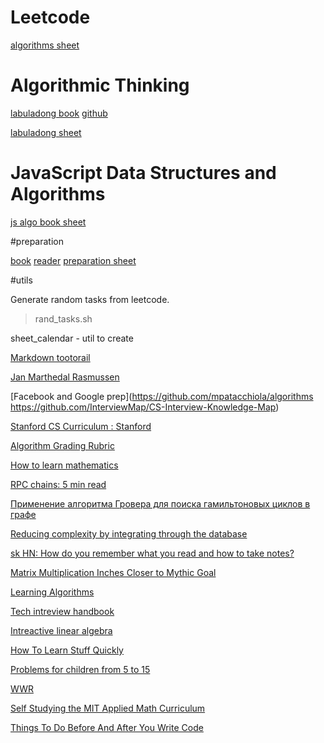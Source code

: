 # Leetcode

[algorithms sheet](https://docs.google.com/spreadsheets/d/1aPNPu22ObKREMnXwxitnZsOa8Qke8Zd_QZMsGXk8TnY/edit#gid=0)

# Algorithmic Thinking

[labuladong book](https://labuladong.gitbook.io/algo-en/)
[github](https://github.com/labuladong/fucking-algorithm/tree/english)

[labuladong sheet](https://docs.google.com/spreadsheets/d/1AKbKvdRK6F_RAYlVR8qk0DjdVMN6pGWUE-e9ERVbFs0/edit#gid=0)

# JavaScript Data Structures and Algorithms

[js algo book sheet](https://docs.google.com/spreadsheets/d/1Pql9efNIkrdPm4MwzeUQOk6RvAYsheK3ve5FMvdRGe0/edit#gid=0)

#preparation

[book](https://www.amazon.com/How-Interview-Amazon-International-Professionals-ebook/dp/B07YRYN5XR)
[reader](https://read.amazon.com/)
[preparation sheet](https://docs.google.com/spreadsheets/d/1NQrCkcR_t3NoF67A6gblv8omhs6Gx38msPLJYL9tefM/edit#gid=0)

#utils

Generate random tasks from leetcode.
> rand_tasks.sh 

sheet_calendar - util to create


[Markdown tootorail](https://guides.github.com/features/mastering-markdown/)

[Jan Marthedal Rasmussen](https://janmr.com/blog/)

[Facebook and Google prep](https://github.com/mpatacchiola/algorithms
https://github.com/InterviewMap/CS-Interview-Knowledge-Map)

[Stanford CS Curriculum : Stanford](https://docs.google.com/spreadsheets/d/1zfw8nPvJeewxcFUBpKUKmAVE8PjnJI7H0CKimdQXxr0/htmlview)

[Algorithm Grading Rubric](https://docs.google.com/spreadsheets/d/1gy9cmPwNhZvola7kqnfY3DElk7PYrz2ARpaCODTp8Go/edit#gid=0)

[How to learn mathematics](http://www.geometry.org/tex/conc/mathlearn.html)

[RPC chains: 5 min read](https://orkhanscience.medium.com/rpc-chains-5-min-read-2b5c0f3886ba)

[Применение алгоритма Гровера для поиска гамильтоновых циклов в графе](https://habr.com/ru/post/587176/)


[Reducing complexity by integrating through the database](https://fauna.com/blog/reducing-complexity-by-integrating-through-the-database)

[sk HN: How do you remember what you read and how to take notes?](https://news.ycombinator.com/item?id=29602848)

[Matrix Multiplication Inches Closer to Mythic Goal](https://www.quantamagazine.org/mathematicians-inch-closer-to-matrix-multiplication-goal-20210323/)

[Learning Algorithms](https://www.oreilly.com/library/view/learning-algorithms/9781492091059/)

[Tech intreview handbook](https://techinterviewhandbook.org/introduction/)

[Intreactive linear algebra](https://textbooks.math.gatech.edu/ila/index.html)

[How To Learn Stuff Quickly](https://www.joshwcomeau.com/blog/how-to-learn-stuff-quickly/)

[Problems for children from 5 to 15](https://www.imaginary.org/sites/default/files/taskbook_arnold_en_0.pdf)

[WWR](https://weworkremotely.com/remote-jobs/search?term=C%23&button=)

[Self Studying the MIT Applied Math Curriculum](https://www.smallstepcap.com/)

[Things To Do Before And After You Write Code](https://somehowmanage.com/2021/09/05/things-to-do-before-and-after-you-write-code/)